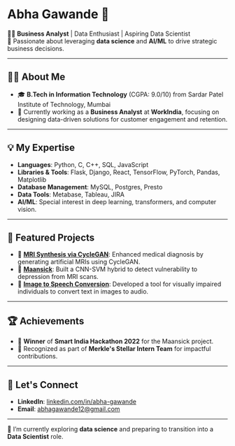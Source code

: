 # Abha Gawande 🌟

👩‍💻 **Business Analyst** | Data Enthusiast | Aspiring Data Scientist  
🚀 Passionate about leveraging **data science** and **AI/ML** to drive strategic business decisions.  

---

## 👩‍🎓 About Me
- 🎓 **B.Tech in Information Technology** (CGPA: 9.0/10) from Sardar Patel Institute of Technology, Mumbai  
- 💼 Currently working as a **Business Analyst** at **WorkIndia**, focusing on designing data-driven solutions for customer engagement and retention.

---

## 💡 My Expertise
- **Languages**: Python, C, C++, SQL, JavaScript  
- **Libraries & Tools**: Flask, Django, React, TensorFlow, PyTorch, Pandas, Matplotlib  
- **Database Management**: MySQL, Postgres, Presto  
- **Data Tools**: Metabase, Tableau, JIRA  
- **AI/ML**: Special interest in deep learning, transformers, and computer vision.

---

## 🌟 Featured Projects
- 🧠 **[MRI Synthesis via CycleGAN](https://github.com/abha0012/MajorProject_MRI_StyleTransfer)**: Enhanced medical diagnosis by generating artificial MRIs using CycleGAN.  
- 💙 **[Maansick](https://github.com/abha0012/MaanSick)**: Built a CNN-SVM hybrid to detect vulnerability to depression from MRI scans.  
- 📖 **[Image to Speech Conversion](https://github.com/abha0012/Mini_Project-Image-to-speech-Model)**: Developed a tool for visually impaired individuals to convert text in images to audio.

---

## 🏆 Achievements
- 🥇 **Winner** of **Smart India Hackathon 2022** for the Maansick project.  
- 🌟 Recognized as part of **Merkle's Stellar Intern Team** for impactful contributions.

---

## 🔗 Let's Connect
- **LinkedIn**: [linkedin.com/in/abha-gawande](https://www.linkedin.com/in/abha-gawande/)  
- **Email**: [abhagawande12@gmail.com](mailto:abhagawande12@gmail.com)  

---

🌱 I’m currently exploring **data science** and preparing to transition into a **Data Scientist** role.  
